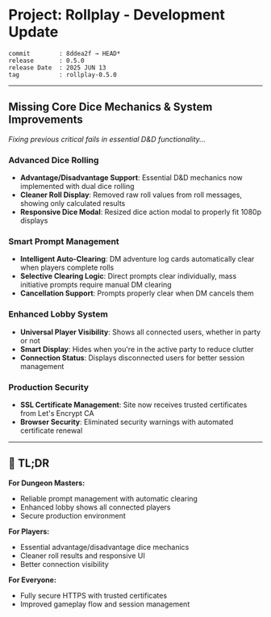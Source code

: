 # Project: Rollplay - Development Update 


```
commit        : 8ddea2f → HEAD*
release       : 0.5.0
release Date  : 2025 JUN 13
tag           : rollplay-0.5.0
```

---

## **Missing Core Dice Mechanics & System Improvements**
*Fixing previous critical fails in essential D&D functionality...*

### **Advanced Dice Rolling**
- **Advantage/Disadvantage Support**: Essential D&D mechanics now implemented with dual dice rolling
- **Cleaner Roll Display**: Removed raw roll values from roll messages, showing only calculated results
- **Responsive Dice Modal**: Resized dice action modal to properly fit 1080p displays

### **Smart Prompt Management**
- **Intelligent Auto-Clearing**: DM adventure log cards automatically clear when players complete rolls
- **Selective Clearing Logic**: Direct prompts clear individually, mass initiative prompts require manual DM clearing
- **Cancellation Support**: Prompts properly clear when DM cancels them

### **Enhanced Lobby System**
- **Universal Player Visibility**: Shows all connected users, whether in party or not
- **Smart Display**: Hides when you're in the active party to reduce clutter
- **Connection Status**: Displays disconnected users for better session management

### **Production Security**
- **SSL Certificate Management**: Site now receives trusted certificates from Let's Encrypt CA
- **Browser Security**: Eliminated security warnings with automated certificate renewal

---

## **🚀 TL;DR**

**For Dungeon Masters:**
- Reliable prompt management with automatic clearing
- Enhanced lobby shows all connected players
- Secure production environment

**For Players:**
- Essential advantage/disadvantage dice mechanics
- Cleaner roll results and responsive UI
- Better connection visibility

**For Everyone:**
- Fully secure HTTPS with trusted certificates
- Improved gameplay flow and session management
